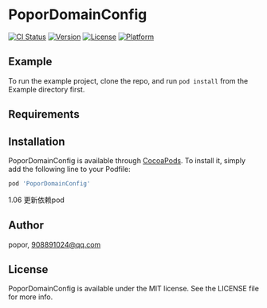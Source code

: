 # PoporDomainConfig

[![CI Status](https://img.shields.io/travis/popor/PoporDomainConfig.svg?style=flat)](https://travis-ci.org/popor/PoporDomainConfig)
[![Version](https://img.shields.io/cocoapods/v/PoporDomainConfig.svg?style=flat)](https://cocoapods.org/pods/PoporDomainConfig)
[![License](https://img.shields.io/cocoapods/l/PoporDomainConfig.svg?style=flat)](https://cocoapods.org/pods/PoporDomainConfig)
[![Platform](https://img.shields.io/cocoapods/p/PoporDomainConfig.svg?style=flat)](https://cocoapods.org/pods/PoporDomainConfig)

## Example

To run the example project, clone the repo, and run `pod install` from the Example directory first.

## Requirements

## Installation

PoporDomainConfig is available through [CocoaPods](https://cocoapods.org). To install
it, simply add the following line to your Podfile:

```ruby
pod 'PoporDomainConfig'
```

1.06 更新依赖pod

## Author

popor, 908891024@qq.com

## License

PoporDomainConfig is available under the MIT license. See the LICENSE file for more info.
